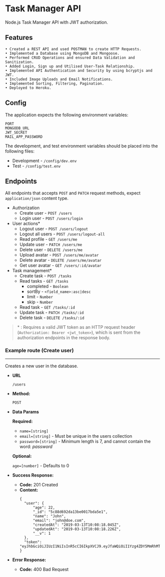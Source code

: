 # Task Manager API

Node.js Task Manager API with JWT authorization.

## Features

```
• Created a REST API and used POSTMAN to create HTTP Requests.
• Implemented a Database using MongoDB and Mongoose.
• Performed CRUD Operations and ensured Data Validation and Sanitization.
• Added Login, Sign up and Utilised User-Task Relationship.
• Implemented API Authentication and Security by using bcryptjs and JWT.
• Included Image Uploads and Email Notifications.
• Implemented Sorting, Filtering, Pagination.
• Deployed to Heroku.
```

## Config

The application expects the following environment variables:

```
PORT
MONGODB_URL
JWT_SECRET
MAIL_APP_PASSWORD
```

The development, and test environment variables should be placed into the following files:

- Development - `/config/dev.env`
- Test - `/config/test.env`

## Endpoints

All endpoints that accepts `POST` and `PATCH` request methods, expect `application/json` content type.

- Authorization
  - Create user - `POST /users`
  - Login user - `POST /users/login`
- User actions\*
  - Logout user - `POST /users/logout`
  - Logout all users - `POST /users/logout-all`
  - Read profile - `GET /users/me`
  - Update user - `PATCH /users/me`
  - Delete user - `DELETE /users/me`
  - Upload avatar - `POST /users/me/avatar`
  - Delete avatar - `DELETE /users/me/avatar`
  - Get user avatar - `GET /users/:id/avatar`
- Task management\*
  - Create task - `POST /tasks`
  - Read tasks - `GET /tasks`
    - completed - `Boolean`
    - sortBy - `<field_name>:asc|desc`
    - limit - `Number`
    - skip - `Number`
  - Read task - `GET /tasks/:id`
  - Update task - `PATCH /tasks/:id`
  - Delete task - `DELETE /tasks/:id`

> \* : Requires a valid JWT token as an HTTP request header (`Authorization: Bearer <jwt_token>`), which is sent from the authorization endpoints in the response body.

### Example route (Create user)

---

Creates a new user in the database.

- **URL**

  `/users`

- **Method:**

  `POST`

- **Data Params**

  **Required:**

  - `name=[string]`
  - `email=[string]` - Must be unique in the users collection
  - `password=[string]` - Minimum length is 7, and cannot contain the word: _password_

  **Optional:**

  `age=[number]` - Defaults to 0

- **Success Response:**

  - **Code:** 201 Created <br />
  - **Content:** <br />
    ```
    {
      "user": {
          "age": 22,
          "_id": "5c88d692da13be0017bda5e1",
          "name": "John",
          "email": "john@doe.com",
          "createdAt": "2019-03-13T10:08:18.045Z",
          "updatedAt": "2019-03-13T10:08:18.226Z",
          "__v": 1
      },
      "token": "eyJhbGciOiJIUzI1NiIsInR5cCI6IkpXVCJ9.eyJfaWQiOiI1Yzg4ZDY5MmRhMTNiZTAwMTdiZGE1ZTEiLCJpYXQiOjE1NTI0NzE2OTh9.mLgW3hHi5vOgexwOYYkPZSNP0oaFGTXLZJSFpZlStzA"
    }
    ```

- **Error Response:**

  - **Code:** 400 Bad Request <br />

